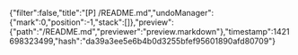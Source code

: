 {"filter":false,"title":"[P] /README.md","undoManager":{"mark":0,"position":-1,"stack":[]},"preview":{"path":"/README.md","previewer":"preview.markdown"},"timestamp":1421698323499,"hash":"da39a3ee5e6b4b0d3255bfef95601890afd80709"}